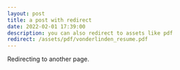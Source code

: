 ```yaml
---
layout: post
title: a post with redirect
date: 2022-02-01 17:39:00
description: you can also redirect to assets like pdf
redirect: /assets/pdf/vonderlinden_resume.pdf
---
```


Redirecting to another page.
